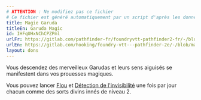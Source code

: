 ```yaml
---
# ATTENTION : Ne modifiez pas ce fichier
# Ce fichier est généré automatiquement par un script d'après les données du module Foundry VTT officiel et de sa traduction
title: Magie Garuda
titleEn: Garuda Magic
id: IHFqUHxNChCPZPml
urlFr: https://gitlab.com/pathfinder-fr/foundryvtt-pathfinder2-fr/-/blob/master/data/feats/IHFqUHxNChCPZPml.htm
urlEn: https://gitlab.com/hooking/foundry-vtt---pathfinder-2e/-/blob/master/packs/data/feats.db/garuda-magic.json
layout: dons
---
```

Vous descendez des merveilleux Garudas et leurs sens aiguisés se manifestent dans vos prouesses magiques.

Vous pouvez lancer [Flou](../sorts/flou.html) et [Détection de l'invisibilité](../sorts/détection-de-l-invisibilité.html) une fois par jour chacun comme des sorts divins innés de niveau 2.
